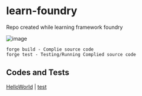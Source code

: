 # learn-foundry
Repo created while learning framework foundry

![image](https://github.com/basant0x01/learn-foundry/assets/123530150/8cab492e-d568-4263-8899-3b51aeded37f)

```
forge build - Complie source code
forge test - Testing/Running Complied source code
```
## Codes and Tests
[HelloWorld](https://github.com/basant0x01/learn-foundry/blob/main/orginal-codes/HelloWorld.sol) | [test](https://github.com/basant0x01/learn-foundry/blob/main/test-codes/HelloWorld.t.sol)
